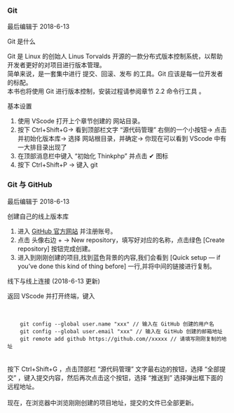 <div class="container-fluid">
    <div class="card card-cascade my-5 hoverable">
        <div class="view gradient-card-header indigo">
            <h3 class="h3-responsive">Git</h3>
            <p>最后编辑于 2018-6-13</p>
        </div>
        <div class="card info-color z-depth-2">
            <div class="card-body">
                <p class="white-text mb-0 text-center">
                    Git 是什么
                </p>
            </div>
        </div>
        <div class="card-body">
            <p class="card-text">
                <span class="h4-responsive">
                    Git 是 Linux 的创始人 Linus Torvalds 开源的一款分布式版本控制系统，以帮助开发者更好的对项目进行版本管理。
                    <br> 简单来说，是一套集中进行 提交、回滚、发布 的工具。Git 应该是每一位开发者的标配。
                    <br> 本书也将使用 Git 进行版本控制，安装过程请参阅章节 2.2 命令行工具 。
                </span>
            </p>
        </div>
        <div class="card info-color z-depth-2">
            <div class="card-body">
                <p class="white-text mb-0 text-center">
                    基本设置
                </p>
            </div>
        </div>
        <div class="card-body">
            <p class="card-text">
                <span class="h4-responsive">
                    <ol>
                        <li>使用 VScode 打开上个章节创建的 网站目录。</li>
                        <li>按下 Ctrl+Shift+G-> 看到顶部栏文字 “源代码管理” 右侧的一个小按钮-> 点击并初始化版本库-> 选择 网站根目录，并确定-> 你现在可以看到 VScode 中有一大排目录出现了</li>
                        <li>在顶部消息栏中键入 “初始化 Thinkphp” 并点击 ✔ 图标</li>
                        <li>按下 Ctrl+Shift+P -> 键入 git</li>
                    </ol>
                </span>
            </p>
        </div>
    </div>
</div>
<div class="container-fluid">
    <div class="card card-cascade my-5 hoverable">
        <div class="view gradient-card-header indigo">
            <h3 class="h3-responsive">Git 与 GitHub</h3>
            <p>最后编辑于 2018-6-13</p>
        </div>
        <div class="card info-color z-depth-2">
            <div class="card-body">
                <p class="white-text mb-0 text-center">
                    创建自己的线上版本库
                </p>
            </div>
        </div>
        <div class="card-body">
            <p class="card-text">
                <span class="h4-responsive">
                    <ol>
                        <li>进入
                            <a href="https://github.com" rel="noopener noreferrer" target="_black">GitHub 官方网站</a> 并注册账号。</li>
                        <li>点击 头像右边 + -> New repository，填写好对应的名称，点击绿色 [Create repository] 按钮完成创建。</li>
                        <li>进入到刚刚创建的项目,找到蓝色背景的内容,我们会看到 [Quick setup — if you’ve done this kind of thing before] 一行,并将中间的链接进行复制。</li>
                    </ol>
                </span>
            </p>
        </div>
        <div class="card info-color z-depth-2">
            <div class="card-body">
                <p class="white-text mb-0 text-center">
                    线下与线上连接 (2018-6-13 更新)
                </p>
            </div>
        </div>
        <div class="card-body">
            <p class="card-text">
                <span class="h4-responsive">
                    返回 VScode 并打开终端，键入
                    <br>
                    <br>
                    <div class="card info-color z-depth-2">
                        <div class="card-body">
<code>
    git config --global user.name "xxx" // 输入在 GitHub 创建的用户名 
    git config --global user.email "xxx" // 输入在 GitHub 创建的邮箱地址 
    git remote add github https://github.com//xxxxx // 请填写刚刚复制的地址
</code>
                        </div>
                    </div>
                    <br>
                    <br> 按下 Ctrl+Shift+G ，点击顶部栏 “源代码管理” 文字最右边的按钮，选择 “全部提交” ，键入提交内容，然后再次点击这个按钮，选择 “推送到” 选择弹出框下面的远程地址。
                    <br>
                    <br> 现在，在浏览器中浏览刚刚创建的项目地址，提交的文件已全部更新。
                </span>
            </p>
        </div>
    </div>
</div>
